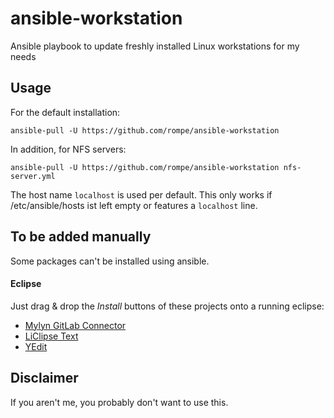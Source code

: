 # ansible-workstation
Ansible playbook to update freshly installed Linux workstations for my needs

## Usage

For the default installation:
```
ansible-pull -U https://github.com/rompe/ansible-workstation
```

In addition, for NFS servers:
```
ansible-pull -U https://github.com/rompe/ansible-workstation nfs-server.yml
```

The host name `localhost` is used per default. This only works if /etc/ansible/hosts ist left
empty or features a `localhost` line.

## To be added manually

Some packages can't be installed using ansible.

#### Eclipse
Just drag & drop the *Install* buttons of these projects onto a running eclipse:

* [Mylyn GitLab Connector](https://marketplace.eclipse.org/content/mylyn-gitlab-connector)
* [LiClipse Text](https://marketplace.eclipse.org/content/liclipsetext)
* [YEdit](https://marketplace.eclipse.org/content/yedit)

## Disclaimer

If you aren't me, you probably don't want to use this.
